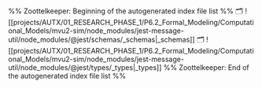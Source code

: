 %% Zoottelkeeper: Beginning of the autogenerated index file list  %%
🗂️ ![[projects/AUTX/01_RESEARCH_PHASE_1/P6.2_Formal_Modeling/Computational_Models/mvu2-sim/node_modules/jest-message-util/node_modules/@jest/schemas/_schemas|_schemas]]
🗂️ ![[projects/AUTX/01_RESEARCH_PHASE_1/P6.2_Formal_Modeling/Computational_Models/mvu2-sim/node_modules/jest-message-util/node_modules/@jest/types/_types|_types]]
%% Zoottelkeeper: End of the autogenerated index file list  %%
